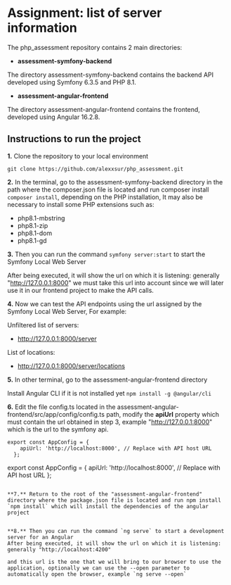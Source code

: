 # Assignment: list of server information

The php_assessment repository contains 2 main directories:

* **assessment-symfony-backend**

The directory assessment-symfony-backend contains the backend API developed using Symfony 6.3.5 and PHP 8.1.

* **assessment-angular-frontend**

The directory assessment-angular-frontend contains the frontend, developed using Angular 16.2.8.



## Instructions to run the project

**1.** Clone the repository to your local environment

   `git clone https://github.com/alexxsur/php_assessment.git`

**2.** In the terminal, go to the assessment-symfony-backend directory in the path where the composer.json file is located and run composer install
`composer install`, depending on the PHP installation, It may also be necessary to install some PHP extensions such as:
* php8.1-mbstring
* php8.1-zip
* php8.1-dom
* php8.1-gd

**3.** Then you can run the command `symfony server:start` to start the Symfony Local Web Server

After being executed, it will show the url on which it is listening: generally "http://127.0.0.1:8000" we must take this url into account since we will later use it in our frontend project to make the API calls.

**4.** Now we can test the API endpoints using the url assigned by the Symfony Local Web Server, For example:

Unfiltered list of servers:
* http://127.0.0.1:8000/server

List of locations:
* http://127.0.0.1:8000/server/locations


**5.** In other terminal, go to the assessment-angular-frontend directory

Install Angular CLI  if it is not installed yet
`npm install -g @angular/cli`


**6.** Edit the file config.ts located in the assessment-angular-frontend/src/app/config/config.ts path, modify the **apiUrl** property which must contain the url obtained in step 3, example "http://127.0.0.1:8000" which is the url to the symfony api.
```
export const AppConfig = {
    apiUrl: 'http://localhost:8000', // Replace with API host URL
  };
```

export const AppConfig = {
    apiUrl: 'http://localhost:8000', // Replace with API host URL
  };
```

**7.** Return to the root of the "assessment-angular-frontend" directory where the package.json file is located and run npm install
`npm install` which will install the dependencies of the angular project


**8.** Then you can run the command `ng serve` to start a development server for an Angular
After being executed, it will show the url on which it is listening: generally "http://localhost:4200"

and this url is the one that we will bring to our browser to use the application, optionally we can use the --open parameter to automatically open the browser, example `ng serve --open`
